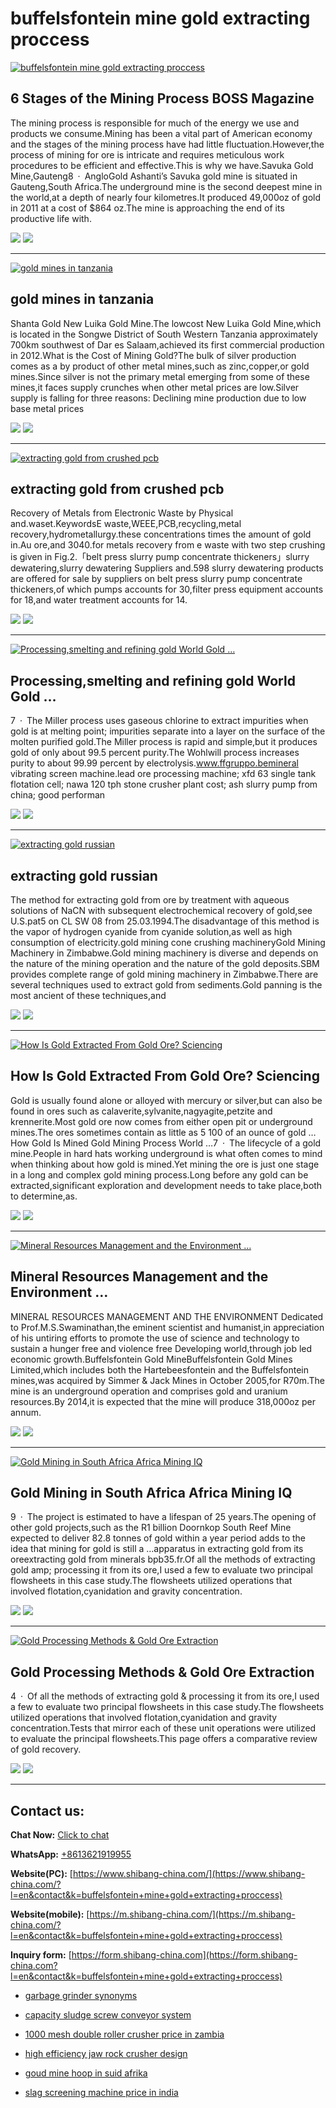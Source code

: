 # buffelsfontein mine gold extracting proccess

<a href="https://swt.shibang-china.com/?l=en&img&k=buffelsfontein+mine+gold+extracting+proccess" target="_blank">![buffelsfontein mine gold extracting proccess](http://static.shibang-china.com/all-800x300/700.jpg)</a>

## 6 Stages of the Mining Process BOSS Magazine
The mining process is responsible for much of the energy we use and products we consume.Mining has been a vital part of American economy and the stages of the mining process have had little fluctuation.However,the process of mining for ore is intricate and requires meticulous work procedures to be efficient and effective.This is why we have.Savuka Gold Mine,Gauteng8&ensp;&#0183;&ensp;AngloGold Ashanti’s Savuka gold mine is situated in Gauteng,South Africa.The underground mine is the second deepest mine in the world,at a depth of nearly four kilometres.It produced 49,000oz of gold in 2011 at a cost of $864 oz.The mine is approaching the end of its productive life with.


<a href="https://whatsapp.shibangsoft.com/WhatsApp.php" target="_blank" title="WhatsApp">![](http://static.shibang-china.com/icon/whatsapp.png)</a> <a href="https://swt.shibang-china.com/?l=en&icon&k=buffelsfontein+mine+gold+extracting+proccess" target="_blank">![](http://static.shibang-china.com/icon/chat-en.png)</a>

---

<a href="https://swt.shibang-china.com/?l=en&img&k=buffelsfontein+mine+gold+extracting+proccess" target="_blank">![gold mines in tanzania](http://static.shibang-china.com/all-800x300/1394.jpg)</a>

## gold mines in tanzania
Shanta Gold New Luika Gold Mine.The lowcost New Luika Gold Mine,which is located in the Songwe District of South Western Tanzania approximately 700km southwest of Dar es Salaam,achieved its first commercial production in 2012.What is the Cost of Mining Gold?The bulk of silver production comes as a by product of other metal mines,such as zinc,copper,or gold mines.Since silver is not the primary metal emerging from some of these mines,it faces supply crunches when other metal prices are low.Silver supply is falling for three reasons: Declining mine production due to low base metal prices


<a href="https://whatsapp.shibangsoft.com/WhatsApp.php" target="_blank" title="WhatsApp">![](http://static.shibang-china.com/icon/whatsapp.png)</a> <a href="https://swt.shibang-china.com/?l=en&icon&k=buffelsfontein+mine+gold+extracting+proccess" target="_blank">![](http://static.shibang-china.com/icon/chat-en.png)</a>

---

<a href="https://swt.shibang-china.com/?l=en&img&k=buffelsfontein+mine+gold+extracting+proccess" target="_blank">![extracting gold from crushed pcb](http://static.shibang-china.com/all-800x300/22.jpg)</a>

## extracting gold from crushed pcb
Recovery of Metals from Electronic Waste by Physical and.waset.KeywordsE waste,WEEE,PCB,recycling,metal recovery,hydrometallurgy.these concentrations times the amount of gold in.Au ore,and 3040.for metals recovery from e waste with two step crushing is given in Fig.2.「belt press slurry pump concentrate thickeners」slurry dewatering,slurry dewatering Suppliers and.598 slurry dewatering products are offered for sale by suppliers on belt press slurry pump concentrate thickeners,of which pumps accounts for 30,filter press equipment accounts for 18,and water treatment accounts for 14.


<a href="https://whatsapp.shibangsoft.com/WhatsApp.php" target="_blank" title="WhatsApp">![](http://static.shibang-china.com/icon/whatsapp.png)</a> <a href="https://swt.shibang-china.com/?l=en&icon&k=buffelsfontein+mine+gold+extracting+proccess" target="_blank">![](http://static.shibang-china.com/icon/chat-en.png)</a>

---

<a href="https://swt.shibang-china.com/?l=en&img&k=buffelsfontein+mine+gold+extracting+proccess" target="_blank">![Processing,smelting and refining gold World Gold …](http://static.shibang-china.com/all-800x300/660.jpg)</a>

## Processing,smelting and refining gold World Gold …
7&ensp;&#0183;&ensp;The Miller process uses gaseous chlorine to extract impurities when gold is at melting point; impurities separate into a layer on the surface of the molten purified gold.The Miller process is rapid and simple,but it produces gold of only about 99.5 percent purity.The Wohlwill process increases purity to about 99.99 percent by electrolysis.www.ffgruppo.bemineral vibrating screen machine.lead ore processing machine; xfd 63 single tank flotation cell; nawa 120 tph stone crusher plant cost; ash slurry pump from china; good performan


<a href="https://whatsapp.shibangsoft.com/WhatsApp.php" target="_blank" title="WhatsApp">![](http://static.shibang-china.com/icon/whatsapp.png)</a> <a href="https://swt.shibang-china.com/?l=en&icon&k=buffelsfontein+mine+gold+extracting+proccess" target="_blank">![](http://static.shibang-china.com/icon/chat-en.png)</a>

---

<a href="https://swt.shibang-china.com/?l=en&img&k=buffelsfontein+mine+gold+extracting+proccess" target="_blank">![extracting gold russian](http://static.shibang-china.com/all-800x300/857.jpg)</a>

## extracting gold russian
The method for extracting gold from ore by treatment with aqueous solutions of NaCN with subsequent electrochemical recovery of gold,see U.S.pat5 on CL SW 08 from 25.03.1994.The disadvantage of this method is the vapor of hydrogen cyanide from cyanide solution,as well as high consumption of electricity.gold mining cone crushing machineryGold Mining Machinery in Zimbabwe.Gold mining machinery is diverse and depends on the nature of the mining operation and the nature of the gold deposits.SBM provides complete range of gold mining machinery in Zimbabwe.There are several techniques used to extract gold from sediments.Gold panning is the most ancient of these techniques,and


<a href="https://whatsapp.shibangsoft.com/WhatsApp.php" target="_blank" title="WhatsApp">![](http://static.shibang-china.com/icon/whatsapp.png)</a> <a href="https://swt.shibang-china.com/?l=en&icon&k=buffelsfontein+mine+gold+extracting+proccess" target="_blank">![](http://static.shibang-china.com/icon/chat-en.png)</a>

---

<a href="https://swt.shibang-china.com/?l=en&img&k=buffelsfontein+mine+gold+extracting+proccess" target="_blank">![How Is Gold Extracted From Gold Ore? Sciencing](http://static.shibang-china.com/all-800x300/891.jpg)</a>

## How Is Gold Extracted From Gold Ore? Sciencing
Gold is usually found alone or alloyed with mercury or silver,but can also be found in ores such as calaverite,sylvanite,nagyagite,petzite and krennerite.Most gold ore now comes from either open pit or underground mines.The ores sometimes contain as little as 5 100 of an ounce of gold …How Gold Is Mined Gold Mining Process World …7&ensp;&#0183;&ensp;The lifecycle of a gold mine.People in hard hats working underground is what often comes to mind when thinking about how gold is mined.Yet mining the ore is just one stage in a long and complex gold mining process.Long before any gold can be extracted,significant exploration and development needs to take place,both to determine,as.


<a href="https://whatsapp.shibangsoft.com/WhatsApp.php" target="_blank" title="WhatsApp">![](http://static.shibang-china.com/icon/whatsapp.png)</a> <a href="https://swt.shibang-china.com/?l=en&icon&k=buffelsfontein+mine+gold+extracting+proccess" target="_blank">![](http://static.shibang-china.com/icon/chat-en.png)</a>

---

<a href="https://swt.shibang-china.com/?l=en&img&k=buffelsfontein+mine+gold+extracting+proccess" target="_blank">![Mineral Resources Management and the Environment …](http://static.shibang-china.com/all-800x300/913.jpg)</a>

## Mineral Resources Management and the Environment …
MINERAL RESOURCES MANAGEMENT AND THE ENVIRONMENT Dedicated to Prof.M.S.Swaminathan,the eminent scientist and humanist,in appreciation of his untiring efforts to promote the use of science and technology to sustain a hunger free and violence free Developing world,through job led economic growth.Buffelsfontein Gold MineBuffelsfontein Gold Mines Limited,which includes both the Hartebeesfontein and the Buffelsfontein mines,was acquired by Simmer &amp; Jack Mines in October 2005,for R70m.The mine is an underground operation and comprises gold and uranium resources.By 2014,it is expected that the mine will produce 318,000oz per annum.


<a href="https://whatsapp.shibangsoft.com/WhatsApp.php" target="_blank" title="WhatsApp">![](http://static.shibang-china.com/icon/whatsapp.png)</a> <a href="https://swt.shibang-china.com/?l=en&icon&k=buffelsfontein+mine+gold+extracting+proccess" target="_blank">![](http://static.shibang-china.com/icon/chat-en.png)</a>

---

<a href="https://swt.shibang-china.com/?l=en&img&k=buffelsfontein+mine+gold+extracting+proccess" target="_blank">![Gold Mining in South Africa Africa Mining IQ](http://static.shibang-china.com/all-800x300/590.jpg)</a>

## Gold Mining in South Africa Africa Mining IQ
9&ensp;&#0183;&ensp;The project is estimated to have a lifespan of 25 years.The opening of other gold projects,such as the R1 billion Doornkop South Reef Mine expected to deliver 82.8 tonnes of gold within a year period adds to the idea that mining for gold is still a …apparatus in extracting gold from its oreextracting gold from minerals bpb35.fr.Of all the methods of extracting gold amp; processing it from its ore,I used a few to evaluate two principal flowsheets in this case study.The flowsheets utilized operations that involved flotation,cyanidation and gravity concentration.


<a href="https://whatsapp.shibangsoft.com/WhatsApp.php" target="_blank" title="WhatsApp">![](http://static.shibang-china.com/icon/whatsapp.png)</a> <a href="https://swt.shibang-china.com/?l=en&icon&k=buffelsfontein+mine+gold+extracting+proccess" target="_blank">![](http://static.shibang-china.com/icon/chat-en.png)</a>

---

<a href="https://swt.shibang-china.com/?l=en&img&k=buffelsfontein+mine+gold+extracting+proccess" target="_blank">![Gold Processing Methods &amp; Gold Ore Extraction](http://static.shibang-china.com/all-800x300/1412.jpg)</a>

## Gold Processing Methods &amp; Gold Ore Extraction
4&ensp;&#0183;&ensp;Of all the methods of extracting gold &amp; processing it from its ore,I used a few to evaluate two principal flowsheets in this case study.The flowsheets utilized operations that involved flotation,cyanidation and gravity concentration.Tests that mirror each of these unit operations were utilized to evaluate the principal flowsheets.This page offers a comparative review of gold recovery.

<a href="https://whatsapp.shibangsoft.com/WhatsApp.php" target="_blank" title="WhatsApp">![](http://static.shibang-china.com/icon/whatsapp.png)</a> <a href="https://swt.shibang-china.com/?l=en&icon&k=buffelsfontein+mine+gold+extracting+proccess" target="_blank">![](http://static.shibang-china.com/icon/chat-en.png)</a>

---
## Contact us:

**Chat Now:** [Click to chat](https://swt.shibang-china.com?l=en&contact&k=buffelsfontein+mine+gold+extracting+proccess)

**WhatsApp:**  [+8613621919955](https://whatsapp.shibangsoft.com/WhatsApp.php)

**Website(PC):** [https://www.shibang-china.com/](https://www.shibang-china.com/?l=en&contact&k=buffelsfontein+mine+gold+extracting+proccess)

**Website(mobile):** [https://m.shibang-china.com/](https://m.shibang-china.com/?l=en&contact&k=buffelsfontein+mine+gold+extracting+proccess)

**Inquiry form:** [https://form.shibang-china.com](https://form.shibang-china.com?l=en&contact&k=buffelsfontein+mine+gold+extracting+proccess)

* [garbage grinder synonyms](../157/garbage%20grinder%20synonyms.md)

* [capacity sludge screw conveyor system](../151/capacity%20sludge%20screw%20conveyor%20system.md)

* [1000 mesh double roller crusher price in zambia](../160/1000%20mesh%20double%20roller%20crusher%20price%20in%20zambia.md)

* [high efficiency jaw rock crusher design](../159/high%20efficiency%20jaw%20rock%20crusher%20design.md)

* [goud mine hoop in suid afrika](../153/goud%20mine%20hoop%20in%20suid%20afrika.md)

* [slag screening machine price in india](../155/slag%20screening%20machine%20price%20in%20india.md)